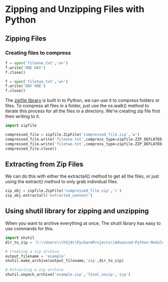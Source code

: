 # Zipping and Unzipping Files with Python
## Zipping Files
### Creating files to compress
```python
f = open('fileone.txt','w+')
f.write('ONE DAY')
f.close()

f = open('filetwo.txt','w+')
f.write('DAY ONE')
f.close()
```
The [zipfile library](https://docs.python.org/3/library/zipfile.html) is built in to Python, we can use it to compress folders or files. To compress all files in a folder, just use the os.walk() method to iterate this process for all the files in a directory.
We're creating zip file first then writing to it.
```python
import zipfile

compressed_file = zipfile.ZipFile('compressed_file.zip','w')
compressed_file.write('fileone.txt',compress_type=zipfile.ZIP_DEFLATED)
compressed_file.write('filetwo.txt',compress_type=zipfile.ZIP_DEFLATED)
compressed_file.close()
```
## Extracting from Zip Files
We can do this with either the extractall() method to get all the files, or just using the extract() method to only grab individual files.
```python
zip_obj = zipfile.ZipFile('compressed_file.zip','r')
zip_obj.extractall('extracted_content')
```
## Using shutil library for zipping and unzipping
When you want to archive everything at once, The shutil library has easy to use commands for this.
```python
import shutil
dir_to_zip = 'C:\\Users\\th3j9\\PycharmProjects\\Advanced-Python-Modules\\8. Zipping and Unzipping Files with Pyhton'

# creating a zip archive
output_filename = 'example'
shutil.make_archive(output_filename,'zip',dir_to_zip)

# Extracting a zip archive
shutil.unpack_archive('example.zip','final_unzip','zip')
```